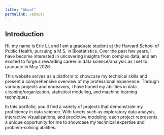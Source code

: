 ```yaml
---
title: "About"
permalink: /about/
---
```


## Introduction

Hi, my name is Eric Li, and I am a graduate student at the Harvard School of Public Health, pursuing a M.S. in Biostatistics. Over the past few years, I have become interested in uncovering insights from complex data, and am excited to forge a rewarding career in data science/analysis as I set to graduate in May 2026.

This website serves as a platform to showcase my technical skills and present a comprehensive overview of my professional experience. Through various projects and endeavors, I have honed my abilities in data cleaning/organization, statistical modeling, and machine learning techniques.

In this portfolio, you'll find a variety of projects that demonstrate my proficiency in data science. With facets such as exploratory data analysis, interactive visualizations, and predictive modeling, each project represents a unique opportunity for me to showcase my technical expertise and problem-solving abilities.

